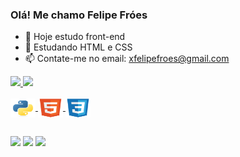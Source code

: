   ### Olá! Me chamo Felipe Fróes

- 🔭 Hoje estudo front-end
- 🌱 Estudando HTML e CSS
- 📫 Contate-me no email: xfelipefroes@gmail.com

<div>
  <a href="https://github.com/felipefroess">
  <img height="180em" src="https://github-readme-stats.vercel.app/api?username=felipefroess&show_icons=true&theme=dark&include_all_commits=true&count_private=true"/>
  <img height="150em" src="https://github-readme-stats.vercel.app/api/top-langs/?username=felipefroess&layout=compact&langs_count=7&theme=dark"/>
</div>

<div style="display: inline_block"><br>
  <img align="center" alt="Rafa-Python" height="30" width="40" src="https://raw.githubusercontent.com/devicons/devicon/master/icons/python/python-original.svg">
  <img align="center" alt="Rafa-HTML" height="30" width="40" src="https://raw.githubusercontent.com/devicons/devicon/master/icons/html5/html5-original.svg">
  <img align="center" alt="Rafa-CSS" height="30" width="40" src="https://raw.githubusercontent.com/devicons/devicon/master/icons/css3/css3-original.svg">
</div>

##

<div>
  <a href="https://www.instagram.com/felipefroess_/" target="_blank"><img src="https://img.shields.io/badge/-Instagram-%23E4405F?style=for-the-badge&logo=instagram&logoColor=white" target="_blank"></a>
  <a href="https://www.instagram.com/felipefroess_/" target="_blank"><img src="https://img.shields.io/badge/WhatsApp-25D366?style=for-the-badge&logo=whatsapp&logoColor=white" target="_blank"></a>
  <a href = "mailto:xfelipefroes@gmail.com"><img src="https://img.shields.io/badge/-Gmail-%23333?style=for-the-badge&logo=gmail&logoColor=white" target="_blank"></a>
